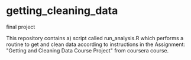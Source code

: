 # getting_cleaning_data
final project

This repository contains
a) script called run_analysis.R which performs a routine to get and clean data according to instructions in  the Assignment: "Getting and Cleaning Data Course Project" from coursera course.

